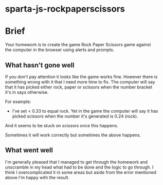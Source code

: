 # sparta-js-rockpaperscissors

# Brief
Your homework is to create the game Rock Paper Scissors game against the computer in the browser using alerts and prompts.

## What hasn't gone well

If you don't pay attention it looks like the game works fine. However there is something wrong with it that I need more time to fix. The computer will say that it has picked either rock, paper or scissors when the number bracket it's in says otherwise.

For example:
* I've set < 0.33 to equal rock. Yet in the game the computer will say it has picked scissors when the number it's generated is 0.24 (rock).

And it seems to be stuck on scissors once this happens.

Sometimes it will work correctly but sometimes the above happens.

## What went well

I'm generally pleased that I managed to get through the homework and unscramble in my head what had to be done and the logic to go through. I think I overcomplicated it in some areas but aside from the error mentioned above I'm happy with the result.
